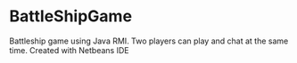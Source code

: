 # BattleShipGame
Battleship game using Java RMI. Two players can play and chat at the same time. Created with Netbeans IDE

